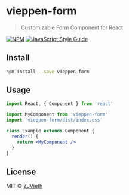 # vieppen-form

> Customizable Form Component for React

[![NPM](https://img.shields.io/npm/v/vieppen-form.svg)](https://www.npmjs.com/package/vieppen-form) [![JavaScript Style Guide](https://img.shields.io/badge/code_style-standard-brightgreen.svg)](https://standardjs.com)

## Install

```bash
npm install --save vieppen-form
```

## Usage

```jsx
import React, { Component } from 'react'

import MyComponent from 'vieppen-form'
import 'vieppen-form/dist/index.css'

class Example extends Component {
  render() {
    return <MyComponent />
  }
}
```

## License

MIT © [ZJVieth](https://github.com/ZJVieth)
